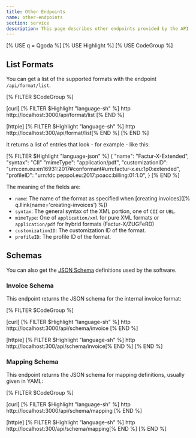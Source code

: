 ```yaml
---
title: Other Endpoints
name: other-endpoints
section: service
description: This page describes other endpoints provided by the API
---
```

<!--qgoda-no-xgettext-->
[% USE q = Qgoda %]
[% USE Highlight %]
[% USE CodeGroup %]
<!--/qgoda-no-xgettext-->

<qgoda-toc/>

## List Formats

You can get a list of the supported formats with the endpoint `/api/format/list`.

<!--qgoda-no-xgettext-->
[% FILTER $CodeGroup %]

[curl]
[% FILTER $Highlight "language-sh" %]
http http://localhost:3000/api/format/list
[% END %]

[httpie]
[% FILTER $Highlight "language-sh" %]
http http://localhost:300/api/format/list[% END %]
[% END %]
<!--/qgoda-no-xgettext-->

It returns a list of entries that look - for example - like this:

<!--qgoda-no-xgettext-->
[% FILTER $Highlight "language-json" %]
{
    "name": "Factur-X-Extended",
    "syntax": "CII"
    "mimeType": "application/pdf",
    "customizationID": "urn:cen.eu:en16931:2017#conformant#urn:factur-x.eu:1p0:extended",
    "profileID": "urn:fdc:peppol.eu:2017:poacc:billing:01:1.0",
}
[% END %]
<!--/qgoda-no-xgettext-->

The meaning of the fields are:

* `name`: The name of the format as specified when [creating invoices]([% q.llink(name='creating-invoices') %])
* `syntax`: The general syntax of the XML portion, one of `CII` or `UBL`.
* `mimeType`: One of `application/xml` for pure XML formats or `application/pdf` for hybrid formats (Factur-X/ZUGFeRD)
* `customizationID`: The customization ID of the format.
* `profileID`: The profile ID of the format.

## Schemas

You can also get the [JSON Schema](https://json-schema.org/) definitions used
by the software.

### Invoice Schema

This endpoint returns the JSON schema for the internal invoice format:

<!--qgoda-no-xgettext-->
[% FILTER $CodeGroup %]

[curl]
[% FILTER $Highlight "language-sh" %]
http http://localhost:3000/api/schema/invoice
[% END %]

[httpie]
[% FILTER $Highlight "language-sh" %]
http http://localhost:300/api/schema/invoice[% END %]
[% END %]
<!--/qgoda-no-xgettext-->

### Mapping Schema

This endpoint returns the JSON schema for mapping definitions, usually given
in YAML:

<!--qgoda-no-xgettext-->
[% FILTER $CodeGroup %]

[curl]
[% FILTER $Highlight "language-sh" %]
http http://localhost:3000/api/schema/mapping
[% END %]

[httpie]
[% FILTER $Highlight "language-sh" %]
http http://localhost:300/api/schema/mapping[% END %]
[% END %]
<!--/qgoda-no-xgettext-->

